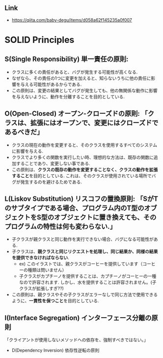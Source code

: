 ## Link

- https://qiita.com/baby-degu/items/d058a62f145235a0f007

# SOLID Principles

## S(Single Responsibility) 単一責任の原則:

- クラスに多くの責任があると、バグが発生する可能性が高くなる.
- なぜなら、その責任の1つに変更を加えると、知らないうちに他の責任に影響を与える可能性があるからである.
- この原則は、変更の結果としてバグが発生しても、他の無関係な動作に影響を与えないように、動作を分離することを目的としている.

## O(Open-Closed) オープン-クローズドの原則: 「**クラスは、拡張にはオープンで、変更にはクローズドであるべきだ**」

- クラスの現在の動作を変更すると、そのクラスを使用するすべてのシステムに影響を与える.
- クラスでより多くの関数を実行したい時、理想的な方法は、既存の関数に追加することであり、変更しない事である.
- この原則は、**クラスの既存の動作を変更することなく、クラスの動作を拡張すること**を目的としている. これは、そのクラスが使用されている場所でバグが発生するのを避けるためである.

## L(Liskov Substitution) リスコフの置換原則: 「SがTのサブタイプである場合、プログラム内のT型のオブジェクトをS型のオブジェクトに置き換えても、そのプログラムの特性は何も変わらない.」

- 子クラスが親クラスと同じ動作を実行できない場合、バグになる可能性がある.
- 子クラスは、**親クラスと同じリクエストを処理し、同じ結果か、同様の結果を提供できなければならない**.
  - ex) このイラストでは、親クラスがコーヒーを提供しています（コーヒーの種類は問いません）
  - 子クラスがカプチーノを提供することは、カプチーノがコーヒーの一種なので許容されます. しかし、水を提供することは許容されません。(子クラスが拡張しすぎ??)
- この原則は、親クラスやその子クラスがエラーなしで同じ方法で使用できるように、**一貫性を保つこと**を目的としている.

## I(Interface Segregation) インターフェース分離の原則

「クライアントが使用しないメソッドへの依存を、強制すべきではない。」

- D(Dependency Inversion) 依存性逆転の原則
